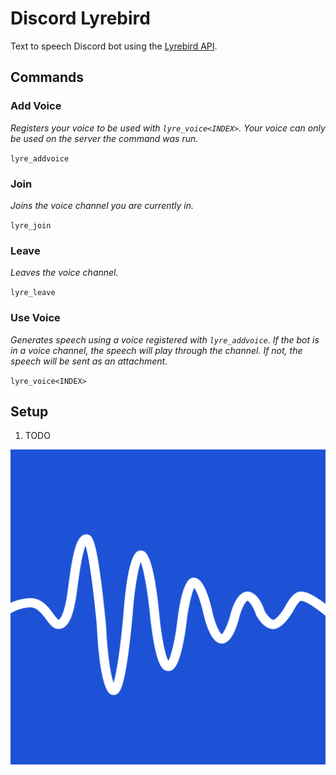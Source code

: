 # Discord Lyrebird
Text to speech Discord bot using the [Lyrebird API](https://docs.lyrebird.ai).

## Commands
### Add Voice
*Registers your voice to be used with `lyre_voice<INDEX>`. Your voice can only be used on the server the command was run.*

`lyre_addvoice`

### Join
*Joins the voice channel you are currently in.*

`lyre_join`

### Leave
*Leaves the voice channel.*

`lyre_leave`

### Use Voice
*Generates speech using a voice registered with `lyre_addvoice`. If the bot is in a voice channel, the speech will play through the channel. If not, the speech will be sent as an attachment.*

`lyre_voice<INDEX>`

## Setup
1. TODO

![Icon](lyrebird.png?raw=true)
